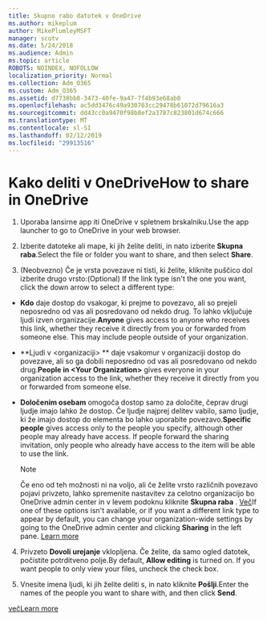 ```yaml
---
title: Skupno rabo datotek v OneDrive
ms.author: mikeplum
author: MikePlumleyMSFT
manager: scotv
ms.date: 5/24/2018
ms.audience: Admin
ms.topic: article
ROBOTS: NOINDEX, NOFOLLOW
localization_priority: Normal
ms.collection: Adm_O365
ms.custom: Adm_O365
ms.assetid: d7738bb8-3473-40fe-9a47-7f4b93e68ab8
ms.openlocfilehash: ac5dd3476c49a930763cc29478b61072d79616a3
ms.sourcegitcommit: dd43cc0a9470f98b8ef2a3787c823801d674c666
ms.translationtype: MT
ms.contentlocale: sl-SI
ms.lasthandoff: 02/12/2019
ms.locfileid: "29913516"
---
```

# <a name="how-to-share-in-onedrive"></a><span data-ttu-id="9a68f-102">Kako deliti v OneDrive</span><span class="sxs-lookup"><span data-stu-id="9a68f-102">How to share in OneDrive</span></span>

1. <span data-ttu-id="9a68f-103">Uporaba lansirne app iti OneDrive v spletnem brskalniku.</span><span class="sxs-lookup"><span data-stu-id="9a68f-103">Use the app launcher to go to OneDrive in your web browser.</span></span> 
    
2. <span data-ttu-id="9a68f-104">Izberite datoteke ali mape, ki jih želite deliti, in nato izberite **Skupna raba**.</span><span class="sxs-lookup"><span data-stu-id="9a68f-104">Select the file or folder you want to share, and then select **Share**.</span></span>
    
3. <span data-ttu-id="9a68f-105">(Neobvezno) Če je vrsta povezave ni tisti, ki želite, kliknite puščico dol izberite drugo vrsto:</span><span class="sxs-lookup"><span data-stu-id="9a68f-105">(Optional) If the link type isn't the one you want, click the down arrow to select a different type:</span></span>
    
  - <span data-ttu-id="9a68f-p101">**Kdo** daje dostop do vsakogar, ki prejme to povezavo, ali so prejeli neposredno od vas ali posredovano od nekdo drug. To lahko vključuje ljudi izven organizacije.</span><span class="sxs-lookup"><span data-stu-id="9a68f-p101">**Anyone** gives access to anyone who receives this link, whether they receive it directly from you or forwarded from someone else. This may include people outside of your organization.</span></span> 
    
  - <span data-ttu-id="9a68f-108">\*\*Ljudi v \<organizaciji\> \*\* daje vsakomur v organizaciji dostop do povezave, ali so ga dobili neposredno od vas ali posredovano od nekdo drug.</span><span class="sxs-lookup"><span data-stu-id="9a68f-108">**People in \<Your Organization\>** gives everyone in your organization access to the link, whether they receive it directly from you or forwarded from someone else.</span></span> 
    
  - <span data-ttu-id="9a68f-p102">**Določenim osebam** omogoča dostop samo za določite, čeprav drugi ljudje imajo lahko že dostop. Če ljudje najprej delitev vabilo, samo ljudje, ki že imajo dostop do elementa bo lahko uporabite povezavo.</span><span class="sxs-lookup"><span data-stu-id="9a68f-p102">**Specific people** gives access only to the people you specify, although other people may already have access. If people forward the sharing invitation, only people who already have access to the item will be able to use the link.</span></span> 
    
    > [!NOTE]
    > <span data-ttu-id="9a68f-p103">Če eno od teh možnosti ni na voljo, ali če želite vrsto različnih povezavo pojavi privzeto, lahko spremenite nastavitev za celotno organizacijo bo OneDrive admin center in v levem podoknu kliknite **Skupna raba** . [Več](https://go.microsoft.com/fwlink/?linkid=871961)</span><span class="sxs-lookup"><span data-stu-id="9a68f-p103">If one of these options isn't available, or if you want a different link type to appear by default, you can change your organization-wide settings by going to the OneDrive admin center and clicking **Sharing** in the left pane. [Learn more](https://go.microsoft.com/fwlink/?linkid=871961)</span></span>
  
4. <span data-ttu-id="9a68f-p104">Privzeto **Dovoli urejanje** vklopljena. Če želite, da samo ogled datotek, počistite potrditveno polje.</span><span class="sxs-lookup"><span data-stu-id="9a68f-p104">By default, **Allow editing** is turned on. If you want people to only view your files, uncheck the check box.</span></span> 
    
5. <span data-ttu-id="9a68f-115">Vnesite imena ljudi, ki jih želite deliti s, in nato kliknite **Pošlji**.</span><span class="sxs-lookup"><span data-stu-id="9a68f-115">Enter the names of the people you want to share with, and then click **Send**.</span></span>
    
[<span data-ttu-id="9a68f-116">več</span><span class="sxs-lookup"><span data-stu-id="9a68f-116">Learn more</span></span>](https://go.microsoft.com/fwlink/?linkid=871861)
  

